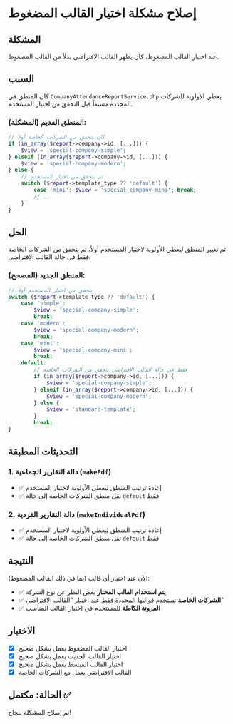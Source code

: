 # إصلاح مشكلة اختيار القالب المضغوط

## المشكلة
عند اختيار القالب المضغوط، كان يظهر القالب الافتراضي بدلاً من القالب المضغوط.

## السبب
كان المنطق في `CompanyAttendanceReportService.php` يعطي الأولوية للشركات المحددة مسبقاً قبل التحقق من اختيار المستخدم.

### المنطق القديم (المشكلة):
```php
// كان يتحقق من الشركات الخاصة أولاً
if (in_array($report->company->id, [...])) {
    $view = 'special-company-simple';
} elseif (in_array($report->company->id, [...])) {
    $view = 'special-company-modern';
} else {
    // ثم يتحقق من اختيار المستخدم
    switch ($report->template_type ?? 'default') {
        case 'mini': $view = 'special-company-mini'; break;
        // ...
    }
}
```

## الحل
تم تغيير المنطق ليعطي الأولوية لاختيار المستخدم أولاً، ثم يتحقق من الشركات الخاصة فقط في حالة القالب الافتراضي.

### المنطق الجديد (المصحح):
```php
// يتحقق من اختيار المستخدم أولاً
switch ($report->template_type ?? 'default') {
    case 'simple':
        $view = 'special-company-simple';
        break;
    case 'modern':
        $view = 'special-company-modern';
        break;
    case 'mini':
        $view = 'special-company-mini';
        break;
    default:
        // فقط في حالة القالب الافتراضي يتحقق من الشركات الخاصة
        if (in_array($report->company->id, [...])) {
            $view = 'special-company-simple';
        } elseif (in_array($report->company->id, [...])) {
            $view = 'special-company-modern';
        } else {
            $view = 'standard-template';
        }
        break;
}
```

## التحديثات المطبقة

### 1. دالة التقارير الجماعية (`makePdf`)
- ✅ إعادة ترتيب المنطق ليعطي الأولوية لاختيار المستخدم
- ✅ نقل منطق الشركات الخاصة إلى حالة `default` فقط

### 2. دالة التقارير الفردية (`makeIndividualPdf`)
- ✅ إعادة ترتيب المنطق ليعطي الأولوية لاختيار المستخدم
- ✅ نقل منطق الشركات الخاصة إلى حالة `default` فقط

## النتيجة
الآن عند اختيار أي قالب (بما في ذلك القالب المضغوط):
- ✅ **يتم استخدام القالب المختار** بغض النظر عن نوع الشركة
- ✅ **الشركات الخاصة** تستخدم قوالبها المحددة فقط عند اختيار "القالب الافتراضي"
- ✅ **المرونة الكاملة** للمستخدم في اختيار القالب المناسب

## الاختبار
- [x] اختيار القالب المضغوط يعمل بشكل صحيح
- [x] اختيار القالب الحديث يعمل بشكل صحيح  
- [x] اختيار القالب المبسط يعمل بشكل صحيح
- [x] القالب الافتراضي يعمل مع الشركات الخاصة

## الحالة: مكتمل ✅
تم إصلاح المشكلة بنجاح!
